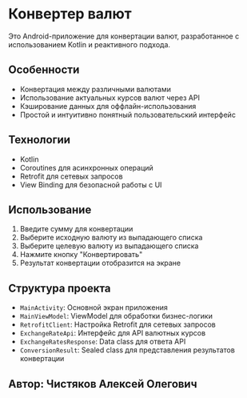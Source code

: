 
# Конвертер валют

 Это Android-приложение для конвертации валют, разработанное с использованием Kotlin и реактивного подхода.
## Особенности

- Конвертация между различными валютами
- Использование актуальных курсов валют через API
- Кэширование данных для оффлайн-использования
- Простой и интуитивно понятный пользовательский интерфейс

## Технологии

- Kotlin
- Coroutines для асинхронных операций
- Retrofit для сетевых запросов
- View Binding для безопасной работы с UI


## Использование

1. Введите сумму для конвертации
2. Выберите исходную валюту из выпадающего списка
3. Выберите целевую валюту из выпадающего списка
4. Нажмите кнопку "Конвертировать"
5. Результат конвертации отобразится на экране

## Структура проекта

- `MainActivity`: Основной экран приложения
- `MainViewModel`: ViewModel для обработки бизнес-логики
- `RetrofitClient`: Настройка Retrofit для сетевых запросов
- `ExchangeRateApi`: Интерфейс для API валютных курсов
- `ExchangeRatesResponse`: Data class для ответа API
- `ConversionResult`: Sealed class для представления результатов конвертации

## Автор: Чистяков Алексей Олегович

